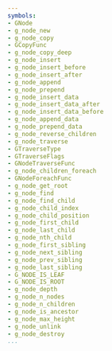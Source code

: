 ```yaml
---
symbols:
- GNode
- g_node_new
- g_node_copy
- GCopyFunc
- g_node_copy_deep
- g_node_insert
- g_node_insert_before
- g_node_insert_after
- g_node_append
- g_node_prepend
- g_node_insert_data
- g_node_insert_data_after
- g_node_insert_data_before
- g_node_append_data
- g_node_prepend_data
- g_node_reverse_children
- g_node_traverse
- GTraverseType
- GTraverseFlags
- GNodeTraverseFunc
- g_node_children_foreach
- GNodeForeachFunc
- g_node_get_root
- g_node_find
- g_node_find_child
- g_node_child_index
- g_node_child_position
- g_node_first_child
- g_node_last_child
- g_node_nth_child
- g_node_first_sibling
- g_node_next_sibling
- g_node_prev_sibling
- g_node_last_sibling
- G_NODE_IS_LEAF
- G_NODE_IS_ROOT
- g_node_depth
- g_node_n_nodes
- g_node_n_children
- g_node_is_ancestor
- g_node_max_height
- g_node_unlink
- g_node_destroy
...
```


